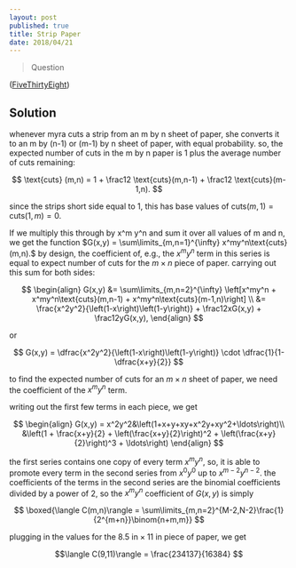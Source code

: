 ```yaml
---
layout: post
published: true
title: Strip Paper
date: 2018/04/21
---
```


>Question

<!--more-->

([FiveThirtyEight](URL))

## Solution

whenever myra cuts a strip from an m by n sheet of paper, she converts it to an m by (n-1) or (m-1) by n sheet of paper, with equal probability. so, the expected number of cuts in the m by n paper is 1 plus the average number of cuts remaining:

$$
\text{cuts} (m,n) = 1 + \frac12 \text{cuts}(m,n-1) + \frac12 \text{cuts}(m-1,n).
$$

since the strips short side equal to $1,$ this has base values of $\text{cuts}(m,1) = \text{cuts}(1,m) = 0.$

If we multiply this through by x^m y^n and sum it over all values of m and n, we get the function $G(x,y) = \sum\limits_{m,n=1}^{\infty} x^my^n\text{cuts}(m,n).$ by design, the coefficient of, e.g., the $x^my^n$ term in this series is equal to expect number of cuts for the $m\times n$ piece of paper. carrying out this sum for both sides:

$$
\begin{align}
G(x,y) &= \sum\limits_{m,n=2}^{\infty} \left[x^my^n + x^my^n\text{cuts}(m,n-1) + x^my^n\text{cuts}(m-1,n)\right] \\
&= \frac{x^2y^2}{\left(1-x\right)\left(1-y\right)} + \frac12xG(x,y) + \frac12yG(x,y),
\end{align}
$$

or 

$$
G(x,y) = \dfrac{x^2y^2}{\left(1-x\right)\left(1-y\right)} \cdot \dfrac{1}{1-\dfrac{x+y}{2}}
$$

to find the expected number of cuts for an $m\times n$ sheet of paper, we need the coefficient of the $x^my^n$ term.

writing out the first few terms in each piece, we get

$$
\begin{align}
G(x,y) = x^2y^2&\left(1+x+y+xy+x^2y+xy^2+\ldots\right)\\
&\left(1 + \frac{x+y}{2} + \left(\frac{x+y}{2}\right)^2 + \left(\frac{x+y}{2}\right)^3 + \ldots\right)
\end{align}
$$

the first series contains one copy of every term $x^my^n,$ so, it is able to promote every term in the second series from $x^0y^0$ up to $x^{m-2}y^{n-2}.$ the coefficients of the terms in the second series are the binomial coefficients divided by a power of $2,$ so the $x^my^n$ coefficient of $G(x,y)$ is simply

$$
\boxed{\langle C(m,n)\rangle = \sum\limits_{m,n=2}^{M-2,N-2}\frac{1}{2^{m+n}}\binom{n+m,m}}
$$

plugging in the values for the $8.5\text{ in}\times 11\text{ in}$ piece of paper, we get

$$\langle C(9,11)\rangle = \frac{234137}{16384} $$

<br>
